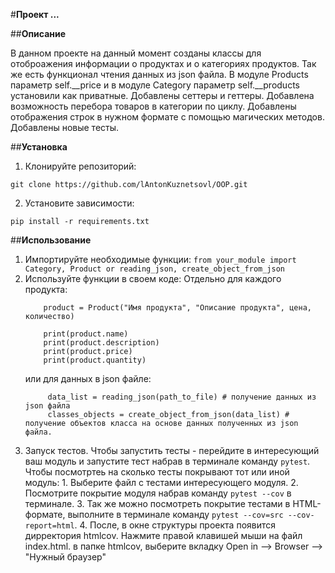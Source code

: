 #**Проект ...**

##**Описание**

В данном проекте на данный момент созданы классы для отоброажения информации о продуктах и о категориях продуктов. Так же есть функционал чтения данных из json файла.
В модуле Products параметр self.__price и в модуле Category параметр self.__products установили как приватные. Добавлены сеттеры и геттеры. Добавлена возможность перебора товаров в категории по циклу. Добавлены отображения строк в нужном формате с помощью магических методов. Добавлены новые тесты.

##**Установка**

1. Клонируйте репозиторий:
```
git clone https://github.com/lAntonKuznetsovl/OOP.git
```
2. Установите зависимости:
```
pip install -r requirements.txt
```

##**Использование**

1. Импортируйте необходимые функции:
        ```
        from your_module import Category, Product or reading_json, create_object_from_json
        ```
2. Используйте функции в своем коде:
    Отдельно для каждого продукта:
    ```
        product = Product("Имя продукта", "Описание продукта", цена, количество)

        print(product.name)
        print(product.description)
        print(product.price)
        print(product.quantity)
   ```
   или для данных в json файле:
   ```
        data_list = reading_json(path_to_file) # получение данных из json файла
        classes_objects = create_object_from_json(data_list) # получение объектов класса на основе данных полученных из json файла.
    ```
4. Запуск тестов.
      Чтобы запустить тесты - перейдите в интересующий ваш модуль и запустите тест набрав в терминале команду `pytest`.
      Чтобы посмотртеь на сколько тесты покрывают тот или иной модуль:
          1. Выберите файл с тестами интересующего модуля.
          2. Посмотрите покрытие модуля набрав команду `pytest --cov` в терминале.
          3. Так же можно посмотреть покрытие тестами в HTML-формате, выполните в терминале команду `pytest --cov=src --cov-report=html`.
          4. После, в окне структуры проекта появится дирректория htmlcov. Нажмите правой клавишей мыши на файл index.html. в папке htmlcov, выберите вкладку Open in --> Browser --> "Нужный браузер"

          
